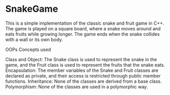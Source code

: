 # SnakeGame

This is a simple implementation of the classic snake and fruit game in C++. The game is played on a square board, where a snake moves around and eats fruits while growing longer. The game ends when the snake collides with a wall or its own body.

OOPs Concepts used

Class and Object: The Snake class is used to represent the snake in the game, and the Fruit class is used to represent the fruits that the snake eats.
Encapsulation: The member variables of the Snake and Fruit classes are declared as private, and their access is restricted through public member functions.
Inheritance: None of the classes are derived from a base class.
Polymorphism: None of the classes are used in a polymorphic way.
